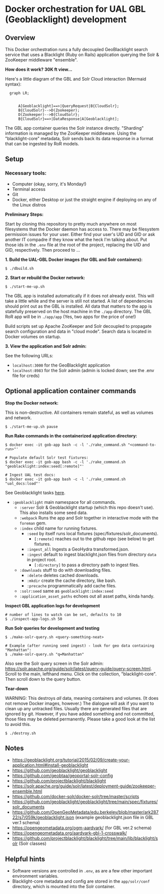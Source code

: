 # Docker orchestration for UAL GBL (Geoblacklight) development

## Overview

This Docker orchestration runs a fully decoupled GeoBlacklight search service that uses a Blacklight (Ruby on Rails) application querying the Solr & ZooKeeper middleware "ensemble".

**How does it work? 30K ft view...**

Here's a little diagram of the GBL and Solr Cloud interaction (Mermaid syntax):

```mermaid
  graph LR;
      
      
      A[Geoblacklight]==>|QueryRequest|B{CloudSolr};
      B{CloudSolr}-->D(Zookeeper);
      D(Zookeeper)-->B{CloudSolr};
      B{CloudSolr}==>|DataResponse|A[Geoblacklight];
```

 The GBL app container queries the Solr instance directly. "Sharding" information is managed by the ZooKeeper middleware. Using the "blacklight-core" metadata, Solr sends back its data response in a format that can be ingested by RoR models. 

## Setup

### Necessary tools:

  - Computer (okay, sorry, it's Monday!)
  - Terminal access
  - Git
  - Docker, either Desktop or just the straight engine if deploying on any of the Linux distros

**Preliminary Steps:**

Start by cloning this repository to pretty much anywhere on most filesystems that the Docker daemon has access to. There may be filesystem permission issues for your user. Either find your user's UID and GID or ask another IT compadre if they know what the heck I'm talking about. Put those ids in the `.env` file at the root of the project, replacing the UID and GID, respectively. Then proceed to ...

**1. Build the UAL-GBL Docker images (for GBL and Solr containers):**

```shell
$ ./dbuild.sh
```

**2. Start or rebuild the Docker network:**

```shell
$ ./start-me-up.sh
```

The GBL app is installed automatically if it does not already exist. This will take a little while and the server is still not started. A list of dependencies should print out as the GBL is installed. All data that matters to the app is statefully preserved on the host machine in the `./app` directory. The GBL RoR app will be in `./app/app` (Yes, two apps for the price of one!)

Build scripts set up Apache ZooKeeper and Solr decoupled to propagate search configuration and data in "cloud mode". Search data is located in Docker volumes on startup.

**3. View the application and Solr admin:**

See the following URLs:

* `localhost:3000` for the GeoBlacklight application
* `localhost:8983` for the Solr admin (admin is locked down; see the .env file for creds)

## Optional application container commands

**Stop the Docker network:**

This is non-destructive. All containers remain stateful, as well as volumes and network.

```shell
$ ./start-me-up.sh pause
```

**Run Rake commands in the containerized application directory:**

```shell
$ docker exec -it gob-app bash -c -l './rake_command.sh "<command-to-run>"'

# Populate default Solr test fixtures:
$ docker exec -it gob-app bash -c -l './rake_command.sh "geoblacklight:index:seed[:remote]"'

# Ingest UAL test docs:
$ docker exec -it gob-app bash -c -l './rake_command.sh "ual_docs:load"'
```

See Geoblacklight tasks [here](https://github.com/geoblacklight/geoblacklight/blob/main/lib/tasks/geoblacklight.rake).

- `:geoblacklight` main namespace for all commands.
  - `:server` Solr & Geoblacklight startup (which this repo doesn't use). This also installs some seed data.
  - `:webpack` Runs the app and Solr together in interactive mode with the `foreman` gem.
  - `:index` child name for running fixtures.
    - `:seed` by itself runs local fixtures (spec/fixtures/solr_documents).
      - `[:remote]` reaches out to the github repo (see below) to get fixtures.
    - `:ingest_all` Ingests a GeoHydra transformed.json.
    - `:ingest` default to ingest blacklight.json files from directory `data` in project root.
      - `[:directory]` to pass a directory path to ingest files.
  - `:downloads` stuff to do with downloading files.
    - `:delete` deletes cached downloads.
    - `:mkdir` create the cache directory, like bash.
    - `:precache` programmatically add cache files.
  - `:solr:seed` same as `geoblacklight:index:seed`
  - `:application_asset_paths` echoes out all asset paths, kinda handy.

**Inspect GBL application logs for development**

```shell
# number of lines to watch can be set, defaults to 10
$ ./inspect-app-logs.sh 50
```

**Run Solr queries for development and testing**

```shell
$ ./make-solr-query.sh <query-something-neat>

# Example (after running seed ingest) - look for geo data containing "Manhattan":
$ ./make-solr-query.sh "q=Manhattan"
```

Also see the Solr query screen in the Solr admin: https://solr.apache.org/guide/solr/latest/query-guide/query-screen.html. Scroll to the main, lefthand menu. Click on the collection, "blacklight-core". Then scroll down to the query button.

**Tear-down**

WARNING: This destroys _all_ data, meaning containers and volumes. (It does not remove Docker images, however.) The dialogue will ask if you want to clean up any untracked files. Usually there are generated files that are ignored by git. However, if you have added something and not committed, those files may be deleted permanently. Please take a good look at the list to avoid this.

```shell
$ ./destroy.sh
```

## Notes

* https://geoblacklight.org/tutorial/2015/02/09/create-your-application.html#install-geoblacklight
* https://github.com/geoblacklight/geoblacklight
* https://github.com/geobtaa/geoportal-solr-config
* https://github.com/projectblacklight/blacklight
* https://solr.apache.org/guide/solr/latest/deployment-guide/zookeeper-ensemble.html
* https://github.com/docker-solr/docker-solr/tree/master/scripts
* https://github.com/geoblacklight/geoblacklight/tree/main/spec/fixtures/solr_documents
* https://github.com/OpenGeoMetadata/edu.berkeley/blob/master/ark28722/s7/059k/geoblacklight.json (example geoblacklight.json file in GBL ver.1 schema)
* https://opengeometadata.org/ogm-aardvark/ (for GBL ver.2 schema)
* https://opengeometadata.org/aardvark-gbl-1-crosswalk/
* https://github.com/projectblacklight/blacklight/tree/main/lib/blacklight/solr (Solr classes)

## Helpful hints

* Software versions are controlled in `.env`, as are a few other important environment variables.
* Blacklight-core metadata and config are stored in the `app/solr/conf` directory, which is mounted into the Solr container.


